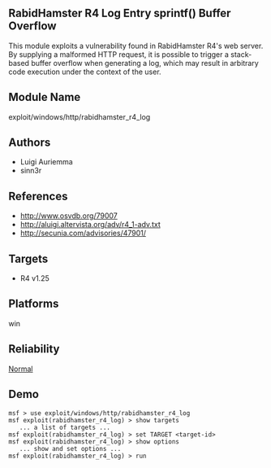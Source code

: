 ## RabidHamster R4 Log Entry sprintf() Buffer Overflow

This module exploits a vulnerability found in RabidHamster 
R4's web server. By supplying a malformed HTTP request, it 
is possible to trigger a stack-based buffer overflow when 
generating a log, which may result in arbitrary code 
execution under the context of the user.


## Module Name
exploit/windows/http/rabidhamster_r4_log

## Authors
* Luigi Auriemma
* sinn3r


## References
* http://www.osvdb.org/79007
* http://aluigi.altervista.org/adv/r4_1-adv.txt
* http://secunia.com/advisories/47901/



## Targets
* R4 v1.25


## Platforms
win

## Reliability
[Normal](https://github.com/rapid7/metasploit-framework/wiki/Exploit-Ranking)

## Demo

```
msf > use exploit/windows/http/rabidhamster_r4_log
msf exploit(rabidhamster_r4_log) > show targets
   ... a list of targets ...
msf exploit(rabidhamster_r4_log) > set TARGET <target-id>
msf exploit(rabidhamster_r4_log) > show options
   ... show and set options ...
msf exploit(rabidhamster_r4_log) > run
```
    
    